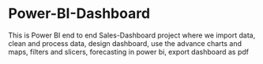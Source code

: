# Power-BI-Dashboard
This is Power BI end to end Sales-Dashboard project where we import data, clean and process data, design dashboard, use the advance charts and maps, filters and slicers, forecasting in power bi, export dashboard as pdf
